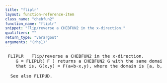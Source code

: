 ```yaml
---
title: "fliplr"
layout: function-reference-item
class_name: "chebfun2"
function_name: "fliplr"
snippet: "Flip/reverse a CHEBFUN2 in the x-direction."
qualifiers: ""
return_type: "varargout"
arguments: "(rhs1)"
---
```


<pre class="help-text"> FLIPLR   Flip/reverse a CHEBFUN2 in the x-direction.
    G = FLIPLR( F ) returns a CHEBFUN2 G with the same domain as F but reversed;
    that is, G(x,y) = F(a+b-x,y), where the domain is [a, b, c, d].
 
  See also FLIPUD.
</pre>
